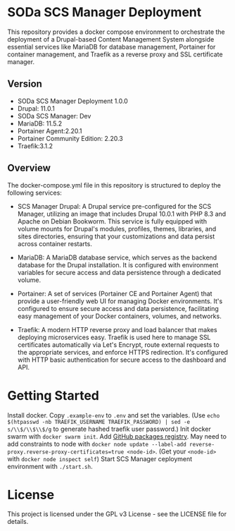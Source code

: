 # SODa SCS Manager Deployment
This repository provides a docker compose environment to orchestrate the deployment of a Drupal-based Content Management System alongside essential services like MariaDB for database management, Portainer for container management, and Traefik as a reverse proxy and SSL certificate manager.

## Version
- SODa SCS Manager Deployment 1.0.0
- Drupal: 11.0.1
- SODa SCS Manager: Dev
- MariaDB: 11.5.2
- Portainer Agent:2.20.1
- Portainer Community Edition: 2.20.3
- Traefik:3.1.2

## Overview

The docker-compose.yml file in this repository is structured to deploy the following services:

- SCS Manager Drupal: A Drupal service pre-configured for the SCS Manager, utilizing an image that includes Drupal 10.0.1 with PHP 8.3 and Apache on Debian Bookworm. This service is fully equipped with volume mounts for Drupal's modules, profiles, themes, libraries, and sites directories, ensuring that your customizations and data persist across container restarts.

- MariaDB: A MariaDB database service, which serves as the backend database for the Drupal installation. It is configured with environment variables for secure access and data persistence through a dedicated volume.

- Portainer: A set of services (Portainer CE and Portainer Agent) that provide a user-friendly web UI for managing Docker environments. It's configured to ensure secure access and data persistence, facilitating easy management of your Docker containers, volumes, and networks.

- Traefik: A modern HTTP reverse proxy and load balancer that makes deploying microservices easy. Traefik is used here to manage SSL certificates automatically via Let's Encrypt, route external requests to the appropriate services, and enforce HTTPS redirection. It's configured with HTTP basic authentication for secure access to the dashboard and API.

# Getting Started

Install docker.
Copy `.example-env` to `.env` and set the variables.
(Use `echo $(htpasswd -nb TRAEFIK_USERNAME TRAEFIK_PASSWORD) | sed -e s/\\$/\\$\\$/g` to generate hashed traefik user password.)
Init docker swarm with `docker swarm init`.
Add [GitHub packages registry](https://docs.github.com/en/packages/working-with-a-github-packages-registry/working-with-the-container-registry).
May need to add constraints to node with `docker node update --label-add reverse-proxy.reverse-proxy-certificates=true <node-id>`. (Get your `<node-id>` with `docker node inspect self`)
Start SCS Manager ceployment environment with `./start.sh`.

# License

This project is licensed under the GPL v3 License - see the LICENSE file for details.